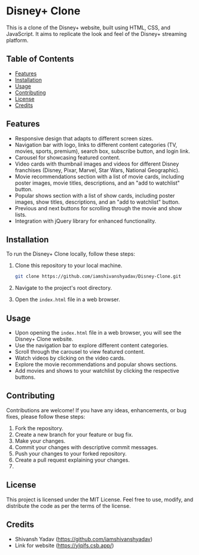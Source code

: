 # Disney+ Clone

This is a clone of the Disney+ website, built using HTML, CSS, and JavaScript. It aims to replicate the look and feel of the Disney+ streaming platform.

## Table of Contents

- [Features](#features)
- [Installation](#installation)
- [Usage](#usage)
- [Contributing](#contributing)
- [License](#license)
- [Credits](#credits)

## Features

- Responsive design that adapts to different screen sizes.
- Navigation bar with logo, links to different content categories (TV, movies, sports, premium), search box, subscribe button, and login link.
- Carousel for showcasing featured content.
- Video cards with thumbnail images and videos for different Disney franchises (Disney, Pixar, Marvel, Star Wars, National Geographic).
- Movie recommendations section with a list of movie cards, including poster images, movie titles, descriptions, and an "add to watchlist" button.
- Popular shows section with a list of show cards, including poster images, show titles, descriptions, and an "add to watchlist" button.
- Previous and next buttons for scrolling through the movie and show lists.
- Integration with jQuery library for enhanced functionality.

## Installation

To run the Disney+ Clone locally, follow these steps:

1. Clone this repository to your local machine.
   ```bash
   git clone https://github.com/iamshivanshyadav/Disney-Clone.git
   ```

2. Navigate to the project's root directory.


3. Open the `index.html` file in a web browser.

## Usage

- Upon opening the `index.html` file in a web browser, you will see the Disney+ Clone website.
- Use the navigation bar to explore different content categories.
- Scroll through the carousel to view featured content.
- Watch videos by clicking on the video cards.
- Explore the movie recommendations and popular shows sections.
- Add movies and shows to your watchlist by clicking the respective buttons.

## Contributing

Contributions are welcome! If you have any ideas, enhancements, or bug fixes, please follow these steps:

1. Fork the repository.
2. Create a new branch for your feature or bug fix.
3. Make your changes.
4. Commit your changes with descriptive commit messages.
5. Push your changes to your forked repository.
6. Create a pull request explaining your changes.
7. 
## License
This project is licensed under the MIT License. Feel free to use, modify, and distribute the code as per the terms of the license.

## Credits
- Shivansh Yadav (https://github.com/iamshivanshyadav)
- Link for website (https://ylqifs.csb.app/)
